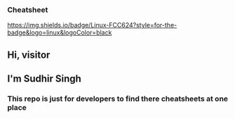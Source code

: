 ### Cheatsheet
https://img.shields.io/badge/Linux-FCC624?style=for-the-badge&logo=linux&logoColor=black
## Hi, visitor
## I'm Sudhir Singh
### This repo is just for developers to find there cheatsheets at one place
